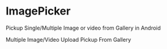 # ImagePicker
Pickup Single/Multiple Image or video from Gallery in Android

Multiple Image/Video Upload Pickup From Gallery
